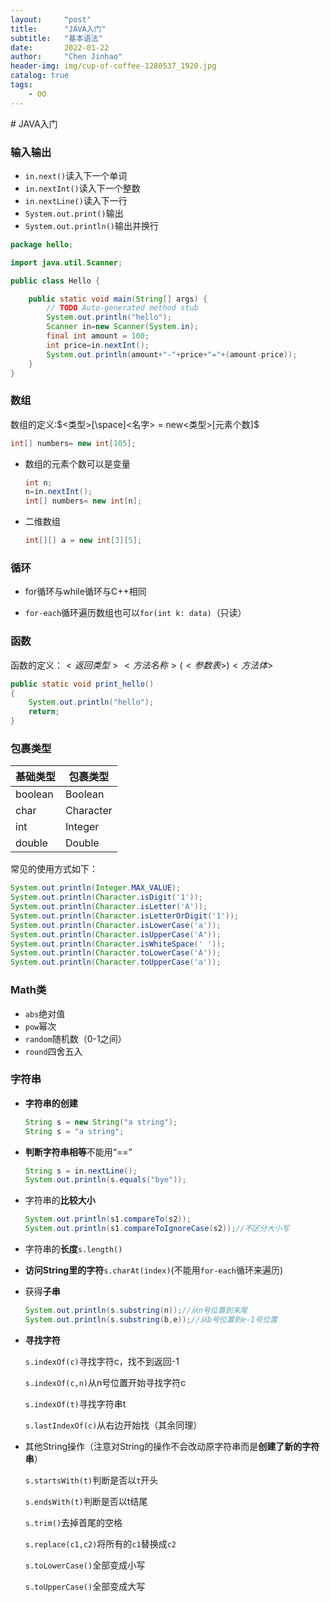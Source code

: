 ```yaml
---
layout:     "post"
title:      "JAVA入门"
subtitle:   "基本语法"
date:       2022-01-22
author:     "Chen Jinhao"
header-img: img/cup-of-coffee-1280537_1920.jpg
catalog: true
tags:
    - OO
---
```

<head>
    <script src="https://cdnjs.cloudflare.com/ajax/libs/mathjax/2.7.1/MathJax.js?config=TeX-AMS-MML_HTMLorMML" type="text/javascript"></script>
    <script type="text/x-mathjax-config">
        MathJax.Hub.Config({
            tex2jax: {
            skipTags: ['script', 'noscript', 'style', 'textarea', 'pre'],
            inlineMath: [ ['$','$'], ["\\(","\\)"] ],
            displayMath: [ ['$$','$$'], ["\\[","\\]"] ],
            }
        });
    </script>
    </head>
# JAVA入门

### 输入输出

- `in.next()`读入下一个单词
- `in.nextInt()`读入下一个整数
- `in.nextLine()`读入下一行
- `System.out.print()`输出
- `System.out.println()`输出并换行

```java
package hello;

import java.util.Scanner;

public class Hello {

	public static void main(String[] args) {
		// TODO Auto-generated method stub
		System.out.println("hello");
		Scanner in=new Scanner(System.in);
		final int amount = 100;
		int price=in.nextInt();
		System.out.println(amount+"-"+price+"="+(amount-price));
	}
}
```

### 数组

数组的定义:$<类型>[\space]<名字> = new<类型>[元素个数]$

```java
int[] numbers= new int[105];
```

- 数组的元素个数可以是变量

  ```java
  int n;
  n=in.nextInt();
  int[] numbers= new int[n];
  ```

- 二维数组

  ```java
  int[][] a = new int[3][5];
  ```

### 循环

- for循环与while循环与C++相同

- `for-each`循环遍历数组也可以`for(int k: data)`（只读）

### 函数

函数的定义：$<返回类型> <方法名称>(<参数表>) {<方法体>}$

```java
public static void print_hello()
{
	System.out.println("hello");
	return;
}
```

### 包裹类型

| 基础类型 | 包裹类型  |
| -------- | --------- |
| boolean  | Boolean   |
| char     | Character |
| int      | Integer   |
| double   | Double    |

常见的使用方式如下：

```java
System.out.println(Integer.MAX_VALUE);
System.out.println(Character.isDigit('1'));
System.out.println(Character.isLetter('A'));
System.out.println(Character.isLetterOrDigit('1'));
System.out.println(Character.isLowerCase('a'));
System.out.println(Character.isUpperCase('A'));
System.out.println(Character.isWhiteSpace(' '));
System.out.println(Character.toLowerCase('A'));
System.out.println(Character.toUpperCase('a'));
```

### Math类

- `abs`绝对值
- `pow`幂次
- `random`随机数（0-1之间）
- `round`四舍五入

### 字符串

- **字符串的创建**

  ```java
  String s = new String("a string");
  String s = "a string";
  ```

- **判断字符串相等**不能用“==”

  ```java
  String s = in.nextLine();
  System.out.println(s.equals("bye"));
  ```

- 字符串的**比较大小**

  ```java
  System.out.println(s1.compareTo(s2));
  System.out.println(s1.compareToIgnoreCase(s2));//不区分大小写
  ```

- 字符串的**长度**`s.length()`

- **访问String里的字符**`s.charAt(index)`(不能用`for-each`循环来遍历)

- 获得**子串**

  ```java
  System.out.println(s.substring(n));//从n号位置到末尾
  System.out.println(s.substring(b,e));//从b号位置到e-1号位置
  ```

- **寻找字符**

  `s.indexOf(c)`寻找字符c，找不到返回-1

  `s.indexOf(c,n)`从n号位置开始寻找字符c

  `s.indexOf(t)`寻找字符串t

  `s.lastIndexOf(c)`从右边开始找（其余同理）

- 其他String操作（注意对String的操作不会改动原字符串而是**创建了新的字符串**）

  `s.startsWith(t)`判断是否以`t`开头

  `s.endsWith(t)`判断是否以t结尾

  `s.trim()`去掉首尾的空格

  `s.replace(c1,c2)`将所有的`c1`替换成`c2`

  `s.toLowerCase()`全部变成小写

  `s.toUpperCase()`全部变成大写

  

